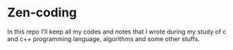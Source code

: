 Zen-coding
============

In this repo I'll keep all my codes and notes that I wrote during my study of c and c++ programming language, algorithms and some other stuffs.
